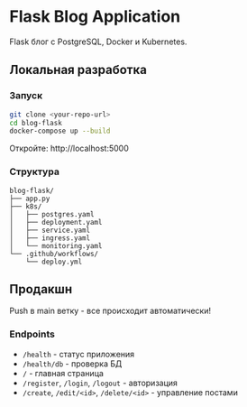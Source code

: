 # Flask Blog Application

Flask блог с PostgreSQL, Docker и Kubernetes.

## Локальная разработка

### Запуск

```bash
git clone <your-repo-url>
cd blog-flask
docker-compose up --build
```

Откройте: http://localhost:5000

### Структура

```
blog-flask/
├── app.py
├── k8s/
│   ├── postgres.yaml
│   ├── deployment.yaml
│   ├── service.yaml
│   ├── ingress.yaml
│   └── monitoring.yaml
└── .github/workflows/
    └── deploy.yml
```

## Продакшн

Push в main ветку - все происходит автоматически!

### Endpoints

- `/health` - статус приложения
- `/health/db` - проверка БД
- `/` - главная страница
- `/register`, `/login`, `/logout` - авторизация
- `/create`, `/edit/<id>`, `/delete/<id>` - управление постами



